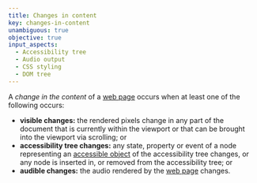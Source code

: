 ```yaml
---
title: Changes in content
key: changes-in-content
unambiguous: true
objective: true
input_aspects:
  - Accessibility tree
  - Audio output
  - CSS styling
  - DOM tree
---
```


A _change in the content_ of a [web page][] occurs when at least one of the following occurs:

- **visible changes:** the rendered pixels change in any part of the document that is currently within the viewport or that can be brought into the viewport via scrolling; or
- **accessibility tree changes:** any state, property or event of a node representing an [accessible object][] of the accessibility tree changes, or any node is inserted in, or removed from the accessibility tree; or
- **audible changes:** the audio rendered by the [web page][] changes.

[accessible object]: https://www.w3.org/TR/accname-1.1/#dfn-accessible-object 'Definition of accessible object'
[web page]: #web-page-html 'Definition of web page'
